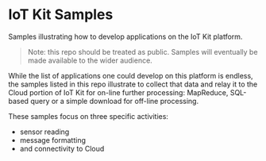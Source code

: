 # IoT Kit Samples

Samples illustrating how to develop applications on the IoT Kit platform. 

> Note: this repo should be treated as public. Samples will eventually be made available to the wider audience. 

While the list of applications one could develop on this platform is endless, the samples listed in this repo illustrate to collect that data and relay it to the Cloud portion of IoT Kit for on-line further processing: MapReduce, SQL-based query or a simple download for off-line processing.

These samples focus on three specific activities:

* sensor reading
* message formatting 
* and connectivity to Cloud
